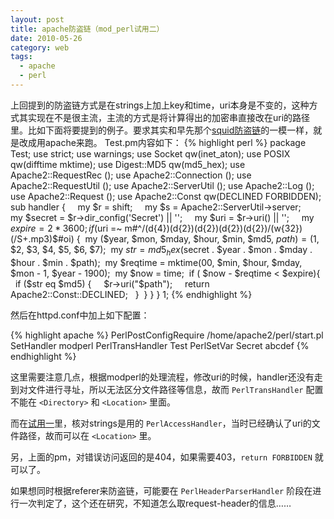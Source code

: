 ```yaml
---
layout: post
title: apache防盗链（mod_perl试用二）
date: 2010-05-26
category: web
tags:
  - apache
  - perl
---
```


上回提到的防盗链方式是在strings上加上key和time，uri本身是不变的，这种方式其实现在不是很主流，主流的方式是将计算得出的加密串直接改在uri的路径里。比如下面将要提到的例子。要求其实和早先那个[squid防盗链](/2010/01/30/anti-hotlinking-in-nginx-lighttpd-squid)的一模一样，就是改成用apache来跑。
Test.pm内容如下：
{% highlight perl %}
package Test;
use strict;
use warnings;
use Socket qw(inet_aton);
use POSIX qw(difftime mktime);
use Digest::MD5 qw(md5_hex);
use Apache2::RequestRec ();
use Apache2::Connection ();
use Apache2::RequestUtil ();
use Apache2::ServerUtil ();
use Apache2::Log ();
use Apache2::Request ();
use Apache2::Const qw(DECLINED FORBIDDEN);
sub handler {
    my $r = shift;
    my $s = Apache2::ServerUtil->server;
    my $secret = $r->dir_config('Secret') || '';
    my $uri = $r->uri() || '';
    my $expire = 2 * 3600;
    if ($uri =~ m#^/(d{4})(d{2})(d{2})(d{2})(d{2})/(w{32})(/S+.mp3)$#oi) {
        my ($year, $mon, $mday, $hour, $min, $md5, $path) = ($1, $2, $3, $4, $5, $6, $7);
        my $str = md5_hex($secret . $year . $mon . $mday . $hour . $min . $path);
        my $reqtime = mktime(00, $min, $hour, $mday, $mon - 1, $year - 1900);
        my $now = time;
        if ( $now - $reqtime < $expire){
            if ($str eq $md5) {
                $r->uri("$path");
                return Apache2::Const::DECLINED;
            }
        }
    }
}
1;
{% endhighlight %}

然后在httpd.conf中加上如下配置：

{% highlight apache %}
PerlPostConfigRequire /home/apache2/perl/start.pl
SetHandler modperl
PerlTransHandler Test
PerlSetVar Secret abcdef
{% endhighlight %}

这里需要注意几点，根据modperl的处理流程，修改uri的时候，handler还没有走到对文件进行寻址，所以无法区分文件路径等信息，故而 `PerlTransHandler` 配置不能在 `<Directory>` 和 `<Location>` 里面。

而在[试用一](/2010/04/15/anti_hotlinking-in-apache-by-mod_perl)里，核对strings是用的 `PerlAccessHandler`，当时已经确认了uri的文件路径，故而可以在 `<Location>` 里。

另，上面的pm，对错误访问返回的是404，如果需要403，`return FORBIDDEN` 就可以了。

如果想同时根据referer来防盗链，可能要在 `PerlHeaderParserHandler` 阶段在进行一次判定了，这个还在研究，不知道怎么取request-header的信息……
